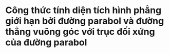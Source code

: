 # Công thức tính diện tích hình phẳng giới hạn bởi đường parabol và đường thẳng vuông góc với trục đối xứng của đường parabol
